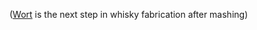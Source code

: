 

([Wort][0] is the next step in whisky fabrication after mashing)

[0]: https://en.wikipedia.org/wiki/Wort
